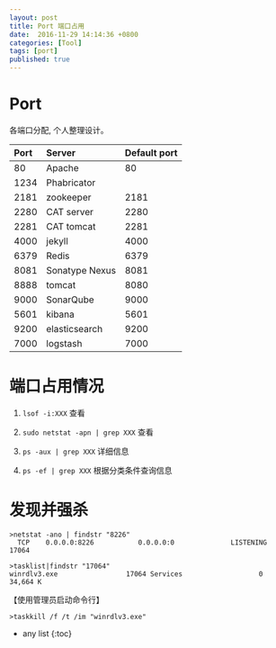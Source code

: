 ```yaml
---
layout: post
title: Port 端口占用
date:  2016-11-29 14:14:36 +0800
categories: [Tool]
tags: [port]
published: true
---
```



# Port

各端口分配, 个人整理设计。

| Port           |   Server        |  Default port   |
| :------------- |:----------      |:--------------- |
| 80             | Apache          | 80              |
| 1234           | Phabricator     |                 |
| 2181           | zookeeper       | 2181            |
| 2280           | CAT server      | 2280            |
| 2281           | CAT tomcat      | 2281            |
| 4000           | jekyll          | 4000            |
| 6379           | Redis           | 6379            |
| 8081           | Sonatype Nexus  | 8081            |
| 8888           | tomcat          | 8080            |
| 9000           | SonarQube       | 9000            |
| 5601           | kibana          | 5601            |
| 9200           | elasticsearch   | 9200            |
| 7000           | logstash        | 7000            |


# 端口占用情况

1. ```lsof -i:XXX``` 查看

2. ```sudo netstat -apn | grep XXX``` 查看

3. ```ps -aux | grep XXX``` 详细信息

4. ```ps -ef | grep XXX``` 根据分类条件查询信息


# 发现并强杀

```
>netstat -ano | findstr "8226"
  TCP    0.0.0.0:8226           0.0.0.0:0              LISTENING       17064

>tasklist|findstr "17064"
winrdlv3.exe                 17064 Services                   0     34,664 K
```

【使用管理员启动命令行】

```
>taskkill /f /t /im "winrdlv3.exe"
```

* any list
{:toc}





